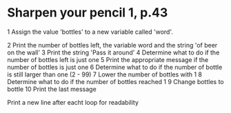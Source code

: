# Sharpen your pencil 1, p.43

1   Assign the value 'bottles' to a new variable called 'word'.

2   Print the number of bottles left, the variable word and the string 'of beer on the wall'
3   Print the string 'Pass it around'
4   Determine what to do if the number of bottles left is just one
5   Print the appropriate message if the number of bottles is just one
6   Determine what to do if the number of bottle is still larger than one (2 - 99)
7   Lower the number of bottles with 1
8   Determine what to do if the number of bottles reached 1
9   Change bottles to bottle
10  Print the last message

Print a new line after eacht loop for readability
